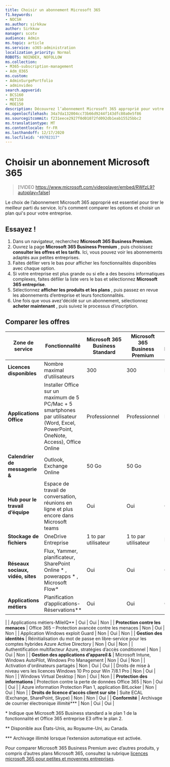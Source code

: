 ```yaml
---
title: Choisir un abonnement Microsoft 365
f1.keywords:
- NOCSH
ms.author: sirkkuw
author: Sirkkuw
manager: scotv
audience: Admin
ms.topic: article
ms.service: o365-administration
localization_priority: Normal
ROBOTS: NOINDEX, NOFOLLOW
ms.collection:
- M365-subscription-management
- Adm_O365
ms.custom:
- AdminSurgePortfolio
- adminvideo
search.appverid:
- BCS160
- MET150
- MOE150
description: Découvrez l’abonnement Microsoft 365 approprié pour votre organisation.
ms.openlocfilehash: 34a7da132004cc73b66d9244f143dfc80a0e5f86
ms.sourcegitcommit: f231eece2927f0d01072fd092db1eab15525bbc2
ms.translationtype: MT
ms.contentlocale: fr-FR
ms.lasthandoff: 12/17/2020
ms.locfileid: "49702317"
---
```

# <a name="choose-a-microsoft-365-subscription"></a>Choisir un abonnement Microsoft 365

> [!VIDEO https://www.microsoft.com/videoplayer/embed/RWfzL9?autoplay=false]

Le choix de l’abonnement Microsoft 365 approprié est essentiel pour tirer le meilleur parti du service. Ici&#39;s comment comparer les options et choisir un plan qui&#39;s pour votre entreprise.

## <a name="try-it"></a>Essayez !

1. Dans un navigateur, recherchez  **Microsoft 365 Business Premium**.
2. Ouvrez la page  **Microsoft 365 Business Premium**  , puis choisissez  **consulter les offres et les tarifs**. Ici, vous pouvez voir les abonnements adaptés aux petites entreprises.
3. Faites défiler vers le bas pour afficher les fonctionnalités disponibles avec chaque option.
4. Si votre entreprise est plus grande ou si elle a des besoins informatiques complexes, faites défiler la liste vers le bas et sélectionnez  **Microsoft 365 entreprise**.
5. Sélectionnez  **afficher les produits et les plans** , puis passez en revue les abonnements d’entreprise et leurs fonctionnalités.
6. Une fois que vous avez&#39;décidé sur un abonnement, sélectionnez  **acheter maintenant** , puis suivez le processus d’inscription.

## <a name="compare-plans"></a>Comparer les offres

| **Zone de service** | **Fonctionnalité** | **Microsoft 365 Business Standard** | **Microsoft 365 Business Premium** | **Office 365 Entreprise E3** |
| --- | --- | --- | --- | --- |
| **Licences disponibles** | Nombre maximal d’utilisateurs | 300 | 300 | Illimité |
| **Applications Office** | Installer Office sur un maximum de 5 PC/Mac + 5 smartphones par utilisateur (Word, Excel, PowerPoint, OneNote, Access), Office Online | Professionnel | Professionnel | ProPlus |
| **Calendrier de messagerie &amp;** | Outlook, Exchange Online | 50 Go | 50 Go | 100 Go |
| **Hub pour le travail d’équipe** | Espace de travail de conversation, réunions en ligne et plus encore dans Microsoft teams | Oui | Oui | Oui |
| **Stockage de fichiers** | OneDrive Entreprise | 1 to par utilisateur | 1 to par utilisateur | Illimité |
| **Réseaux sociaux, vidéo, sites** | Flux, Yammer, planificateur, SharePoint Online \* , powerapps \* , Microsoft Flow\* | Oui | Oui | Oui |
| **Applications métiers** | Planification d’applications-Réservations\*\* | Oui | Oui | Oui |
|
 | Applications métiers-MileIQ\*\* | Oui | Oui | Non |
| **Protection contre les menaces** | Office 365 – Protection avancée contre les menaces | Non | Oui | Non |
 | Application Windows exploit Guard | Non | Oui | Non |
| **Gestion des identités** | Réinitialisation du mot de passe en libre-service pour les comptes hybrides Azure Active Directory | Non | Oui | Non |
 | Authentification multifacteur Azure, stratégies d’accès conditionnel | Non | Oui | Non |
| **Gestion des applications d’appareil &amp;** | Microsoft Intune, Windows AutoPilot, Windows Pro Management | Non | Oui | Non |
 | Activation d'ordinateurs partagés | Non | Oui | Oui |
 | Droits de mise à niveau vers les licences Windows 10 Pro pour Win 7/8.1 Pro | Non | Oui | Non |
 | Windows Virtual Desktop | Non | Oui | Non |
| **Protection des informations** | Protection contre la perte de données Office 365 | Non | Oui | Oui |
 | Azure information Protection Plan 1, application BitLocker | Non | Oui | Non |
| **Droits de licence d’accès client sur site** | Suite ECAL (Exchange, SharePoint, Skype) | Non | Non | Oui |
| **Conformité** | Archivage de courrier électronique illimité\*\*\* | Non | Oui | Oui |

\* Indique que Microsoft 365 Business standard a le plan 1 de la fonctionnalité et Office 365 entreprise E3 offre le plan 2.

\*\* Disponible aux États-Unis, au Royaume-Uni, au Canada.

\*\*\* Archivage illimité lorsque l’extension automatique est activée.

Pour comparer Microsoft 365 Business Premium avec d’autres produits, y compris d’autres plans Microsoft 365, consultez la rubrique [licences microsoft 365 pour petites et moyennes entreprises](https://docs.microsoft.com/office365/servicedescriptions/microsoft-365-service-descriptions/licensing-microsoft-365-in-smb).